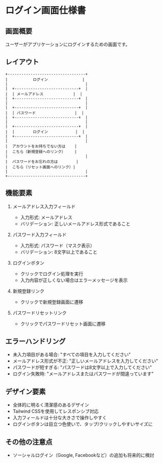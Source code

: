 # ログイン画面仕様書

## 画面概要
ユーザーがアプリケーションにログインするための画面です。

## レイアウト
```
+----------------------------------+
|           ログイン               |
|                                  |
|  +----------------------------+  |
|  | メールアドレス             |  |
|  +----------------------------+  |
|                                  |
|  +----------------------------+  |
|  | パスワード                 |  |
|  +----------------------------+  |
|                                  |
|  +----------------------------+  |
|  |        ログイン            |  |
|  +----------------------------+  |
|                                  |
|  アカウントをお持ちでない方は    |
|  こちら（新規登録へのリンク）    |
|                                  |
|  パスワードをお忘れの方は        |
|  こちら（リセット画面へのリンク）|
|                                  |
+----------------------------------+
```

## 機能要素
1. メールアドレス入力フィールド
   - 入力形式: メールアドレス
   - バリデーション: 正しいメールアドレス形式であること

2. パスワード入力フィールド
   - 入力形式: パスワード（マスク表示）
   - バリデーション: 8文字以上であること

3. ログインボタン
   - クリックでログイン処理を実行
   - 入力内容が正しくない場合はエラーメッセージを表示

4. 新規登録リンク
   - クリックで新規登録画面に遷移

5. パスワードリセットリンク
   - クリックでパスワードリセット画面に遷移

## エラーハンドリング
- 未入力項目がある場合: "すべての項目を入力してください"
- メールアドレス形式が不正: "正しいメールアドレスを入力してください"
- パスワードが短すぎる: "パスワードは8文字以上で入力してください"
- ログイン失敗時: "メールアドレスまたはパスワードが間違っています"

## デザイン要素
- 全体的に明るく清潔感のあるデザイン
- Tailwind CSSを使用してレスポンシブ対応
- 入力フィールドは十分な大きさで操作しやすく
- ログインボタンは目立つ色使いで、タップ/クリックしやすいサイズに

## その他の注意点
- ソーシャルログイン（Google, Facebookなど）の追加も将来的に検討
